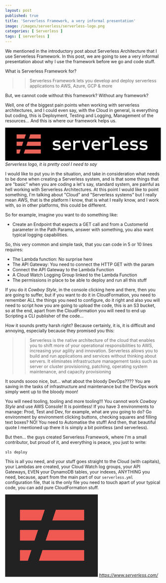 ```yaml
---
layout: post
published: true
title: 'Serverless Framework, a very informal presentation'
image: /images/serverless/serverless-logo.png
categories: [ Serverless ]
tags: [ serverless ]
---
```

We mentioned in the introductory post about Serverless Architecture that I use Serverless Framework. In this post, we are going to see a very informal presentation about why I use the framework before we go and code stuff.

What is Serverless Framework for?

>> Serverless Framework lets you develop and deploy serverless applications to AWS, Azure, GCP & more

But, we cannot code without this framework? Without any framework? 

Well, one of the biggest pain points when working with serverless architectures, and I could even say, with the Cloud in general, is everything but coding, this is Deployment, Testing and Logging, Management of the resources... And this is where our framework helps us.

![serverless](/images/serverless/serverless.png)
*Serverless logo, it is pretty cool I need to say*

I would like to put you in the situation, and take in consideration what needs to be done when creating a Serverless system, and is that some things that are "basic" when you are coding a let's say, standard system, are painful as hell working with Serverless Architectures. At this point I would like to point something, I'm talking about "Cloud" and "Serverless systems" but I really mean AWS, that is the platform I know, that is what I really know, and I work with, so in other platforms, this could be different.

So for example, imagine you want to do something like:

* Create an Endpoint that expects a GET call and from a CustomerId parameter in the Path Params, answer with something, you also want typical logging capabilities.

So, this very common and simple task, that you can code in 5 or 10 lines requires:

 * The Lambda function: No surprise here
 * The API Gateway: You need to connect the HTTP GET with the param
 * Connect the API Gateway to the Lambda Function
 * A Cloud Watch Logging Group linked to the Lambda Function
 * The permissions in place to be able to deploy and run all this stuff

If you do it *Cowboy Style*, in the console clicking here and there, then you are going to suffer, but if you want to do it in CloudFormation, you need to remember ALL the things you need to configure, do it right and also you will need to script how you are going to upload the code, this is an S3 bucket, so at the end, apart from the CloudFormation you will need to end up Scripting a CLI publisher of the code...

How it sounds pretty harsh right? Because certainly, it is, it is difficult and annoying, especially because they promised you this:

>> Serverless is the native architecture of the cloud that enables you to shift more of your operational responsibilities to AWS, increasing your agility and innovation. Serverless allows you to build and run applications and services without thinking about servers. It eliminates infrastructure management tasks such as server or cluster provisioning, patching, operating system maintenance, and capacity provisioning

It sounds soooo nice, but... what about the bloody DevOps???? You are saving in the tasks of infrastructure and maintenance but the DevOps work simply went up to the bloody moon! 

You will need tooling, tooling and more tooling!!! You cannot work *Cowboy Style* and use AWS Console! It is pointless! If you have 3 environments to manage: Prod, Test and Dev, for example, what are you going to do? Go environment by environment clicking buttons, checking squares and filling text boxes? NO! You need to Automatise the stuff! And then, that beautiful quote I mentioned up there it is simply a bit pointless (and serverless).

But then... the guys created Serverless Framework, where I'm a small contributor, but proud of it, and everything is peace, you just to write:

`sls deploy`

This is all you need, and your stuff goes straight to the Cloud (with capitals), your Lambdas are created, your Cloud Watch log groups, your API Gateways, EVEN your DynamoDB tables, your indexes, ANYTHING you need, because, apart from the main part of our `serverless.yml` configuration file, that is the only file you need to touch apart of your typical code, you can add pure CloudFormation stuff.

![serverless-logo](/images/serverless/serverless-logo.png)
*https://www.serverless.com/*
